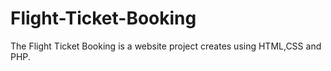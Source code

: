 # Flight-Ticket-Booking
The Flight Ticket Booking is a website project creates using HTML,CSS and PHP.
